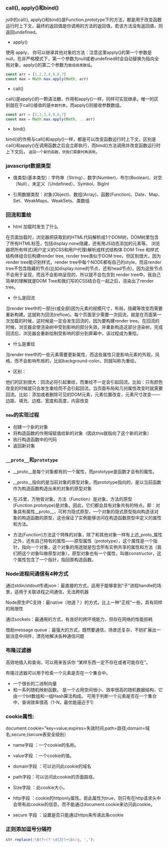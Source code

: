 ### call(), apply()和bind()

js中的call(), apply()和bind()是Function.prototype下的方法，都是用于改变函数运行时上下文，最终的返回值是你调用的方法的返回值，若该方法没有返回值，则返回undefined。

+ apply()

使用 apply， 你可以继承其他对象的方法：注意这里apply()的第一个参数是null，在非严格模式下，第一个参数为null或者undefined时会自动替换为指向全局对象，apply()的第二个参数为`数组或类数组`。

```javascript
const arr = [1,2,3,4,9,8,7]
const max = Math.max.apply(Math, arr)
```

+ call()

call()是apply()的一颗语法糖，作用和apply()一样，同样可实现继承，唯一的区别就在于call()接收的是`参数列表`，而apply()则接收参数数组。

```javascript
const arr = [1,2,3,4,9,8,7]
const max = Math.max.apply(Math, ...arr)
```

+ bind()

bind()的作用与call()和apply()一样，都是可以改变函数运行时上下文，区别是call()和apply()在调用函数之后会立即执行，而bind()方法调用并改变函数运行时上下文后， `返回一个新的函数，供我们需要时再调用`。


### javascript数据类型

+ 值类型(基本类型)：字符串（String）、数字(Number)、布尔(Boolean)、对空（Null）、未定义（Undefined）、Symbol、BigInt

+ 引用数据类型：对象(Object)、数组(Array)、函数(Function)、Date、Map、Set、WeakMaps、WeakSets、类数组

### 回流和重绘

+ html 加载时发生了什么
  
在页面加载时，浏览器把获取到的HTML代码解析成1个DOM树，DOM树里包含了所有HTML标签，包括display:none隐藏，还有用JS动态添加的元素等。
浏览器把所有样式(用户定义的CSS和用户代理)解析成样式结构体
DOM Tree 和样式结构体组合后构建render tree, render tree类似于DOM tree，但区别很大，因为render tree能识别样式，render tree中每个NODE都有自己的style，而且render tree不包含隐藏的节点(比如display:none的节点，还有head节点)，因为这些节点不会用于呈现，而且不会影响呈现的，所以就不会包含到 render tree中。我自己简单的理解就是DOM Tree和我们写的CSS结合在一起之后，渲染出了render tree。

+ 什么是回流
  
当render tree中的一部分(或全部)因为元素的规模尺寸，布局，隐藏等改变而需要重新构建。这就称为回流(reflow)。每个页面至少需要一次回流，就是在页面第一次加载的时候，这时候是一定会发生回流的，因为要构建render tree。在回流的时候，浏览器会使渲染树中受到影响的部分失效，并重新构造这部分渲染树，完成回流后，浏览器会重新绘制受影响的部分到屏幕中，该过程成为重绘。

+ 什么是重绘
  
当render tree中的一些元素需要更新属性，而这些属性只是影响元素的外观，风格，而不会影响布局的，比如background-color。则就叫称为重绘。

+ 区别：

他们的区别很大：回流必将引起重绘，而重绘不一定会引起回流。比如：只有颜色改变的时候就只会发生重绘而不会引起回流。当页面布局和几何属性改变时就需要回流。比如：添加或者删除可见的DOM元素，元素位置改变，元素尺寸改变——边距、填充、边框、宽度和高度，内容改变

### `new`的实现过程

+ 创建一个新的对象
+ 将构造函数的作用域赋值给新的对象（因此this就指向了这个新的对象）
+ 执行构造函数中的代码
+ 返回新对象

### `__proto__`和`prototype`

+ __proto__是每个对象都有的一个属性，而prototype是函数才会有的属性。

+ __proto__指向的是当前对象的原型对象，而prototype指向的，是以当前函数作为构造函数构造出来的对象的原型对象

+ 在JS里，万物皆对象。方法（Function）是对象，方法的原型(Function.prototype)是对象。因此，它们都会具有对象共有的特点。即：对象具有属性__proto__，可称为隐式原型，一个对象的隐式原型指向构造该对象的构造函数的原型，这也保证了实例能够访问在构造函数原型中定义的属性和方法。

+ 方法(Function)方法这个特殊的对象，除了和其他对象一样有上述_proto_属性之外，还有自己特有的属性——原型属性（prototype），这个属性是一个指针，指向一个对象，这个对象的用途就是包含所有实例共享的属性和方法（我们把这个对象叫做原型对象）。原型对象也有一个属性，叫做constructor，这个属性包含了一个指针，指回原构造函数。

### Node进程间通信有4种方式

通过stdin/stdout传递json：最直接的方式，适用于能够拿到“子”进程handle的场景，适用于关联进程之间通信，无法跨机器

Node原生IPC支持：最native（地道？）的方式，比上一种“正规”一些，具有同样的局限性

通过sockets：最通用的方式，有良好的跨环境能力，但存在网络的性能损耗

借助message queue：最强大的方式，既然要通信，场景还复杂，不妨扩展出一层消息中间件，漂亮地解决各种通信问题

### 布隆过滤器

高效地插入和查询，可以用来告诉你 “某样东西一定不存在或者可能存在”。

布隆过滤器可以用于检索一个元素是否在一个集合中。
+ 一个很长的二进制向量
+ 和一系列随机映射函数。
是一个占用空间很小、效率很高的随机数据结构，它由一个bit数组和一组Hash算法构成。
可用于判断一个元素是否在一个集合中，查询效率很高（1-N，最优能逼近于1）

### cookie属性:

document.cookie="key=value;expires=失效时间;path=路径;domain=域名;secure;(secure表安全级别）

+ name字段 ：一个cookie的名称。

+ value字段 ：一个cookie的值。

+ domain字段 ：可以访问此cookie的域名

+ path字段：可以访问此cookie的页面路径。

+ Size字段 ：此cookie大小。

+ http字段 ：cookie的httponly属性。若此属性为true，则只有在http请求头中会带有此cookie的信息，而不能通过document.cookie来访问此cookie。

+ secure 字段 ：设置是否只能通过https来传递此条cookie

### 正则添加逗号分隔符

```js 
str.replace(/\B(?=(?:\d{3})+\b)/g, ',');
```